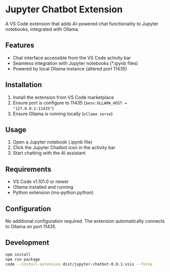 # Jupyter Chatbot Extension

A VS Code extension that adds AI-powered chat functionality to Jupyter notebooks, integrated with Ollama.

## Features

- Chat interface accessible from the VS Code activity bar
- Seamless integration with Jupyter notebooks (*.ipynb files)
- Powered by local Ollama instance (altered port 11435)

## Installation

1. Install the extension from VS Code marketplace
2. Ensure port is configure to 11435 (`$env:OLLAMA_HOST = "127.0.0.1:11435"`)
2. Ensure Ollama is running locally (`ollama serve`)

## Usage

1. Open a Jupyter notebook (.ipynb file)
2. Click the Jupyter Chatbot icon in the activity bar
3. Start chatting with the AI assistant

## Requirements

- VS Code v1.101.0 or newer
- Ollama installed and running
- Python extension (ms-python.python)

## Configuration

No additional configuration required. The extension automatically connects to Ollama on port 11435.

## Development

```bash
npm install
npm run package
code --install-extension dist/jupyter-chatbot-0.0.1.vsix --force